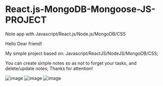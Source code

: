 # React.js-MongoDB-Mongoose-JS-PROJECT
Note app with Javascript/React.js/Node.js/MongoDB/CSS

Hello Dear friend!

My simple project based on: Javascript/ReactJS/NodeJS/MongoDB/CSS;

You can create simple notes so as not to forget your tasks, and delete/update notes;
Thanks for attention!

![image](https://user-images.githubusercontent.com/78569398/125791644-b94dd952-b988-4c52-806a-c7b4a2386e41.png)
![image](https://user-images.githubusercontent.com/78569398/125791663-4b3a6b17-be82-46a9-89ad-f6656bdebbf4.png)
![image](https://user-images.githubusercontent.com/78569398/125791692-640536e1-d3c4-4d26-bff8-e1c8998ee1ad.png)

